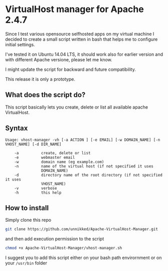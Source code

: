 # VirtualHost manager for Apache 2.4.7

Since I test various opensource selfhosted apps on my virtual machine I decided to create a small script written in bash that helps me to configure initial settings.

I've tested it on Ubuntu 14.04 LTS, it should work also for earlier version and with different Apache versione, please let me know. 

I might update the script for backward and future compatibility. 

This release it is only a prototype.

## What does the script do?
This script basically lets you create, delete or list all available apache VirtualHost.

## Syntax

```
Usage: vhost-manager -vh [-a ACTION ] [-e EMAIL] [-w DOMAIN_NAME] [-n VHOST_NAME] [-d DIR_NAME] 
	
	-a			create, delete or list
	-e			webmaster email
	-w			domain name (eg example.com)
	-n			name of the virtual host (if not specified it uses
				DOMAIN_NAME)
	-d			directory name of the root directory (if not specified it uses
				VHOST_NAME)
	-v			verbose
	-h			this help		
```
## How to install

Simply clone this repo

```bash
git clone https://github.com/unnikked/Apache-VirtualHost-Manager.git
```

and then add execution permission to the script

```bash
chmod +x Apache-VirtualHost-Manager/vhost-manager.sh
```

I suggest you to add this script either on your bash path envirornment or on your `/usr/bin` folder